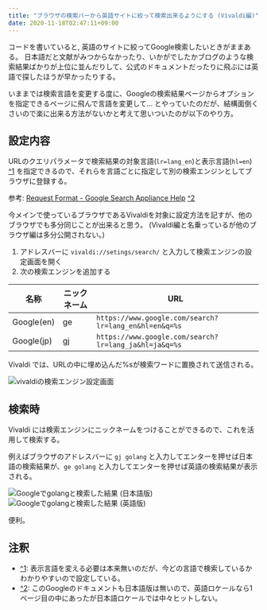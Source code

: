 ```yaml
---
title: "ブラウザの検索バーから英語サイトに絞って検索出来るようにする (Vivaldi編)"
date: 2020-11-18T02:47:11+09:00
---
```


コードを書いていると, 英語のサイトに絞ってGoogle検索したいときがままある。
日本語だと文献がみつからなかったり、いかがでしたかブログのような検索結果ばかりが上位に並んだりして、公式のドキュメントだったりに飛ぶには英語で探したほうが早かったりする。

いままでは検索言語を変更する度に、Googleの検索結果ページからオプションを指定できるページに飛んで言語を変更して... とやっていたのだが、結構面倒くさいので楽に出来る方法がないかと考えて思いついたのが以下のやり方。

## 設定内容

URLのクエリパラメータで検索結果の対象言語(`lr=lang_en`)と表示言語(`hl=en`) <a id="annotation1-ref" href="#annotation1">^1</a> を指定できるので、それらを言語ごとに指定して別の検索エンジンとしてブラウザに登録する。

参考: [Request Format - Google Search Appliance Help](https://support.google.com/gsa/answer/6329265?hl=en) <a id="annotation2-ref" href="#annotation2">^2</a>

今メインで使っているブラウザであるVivaldiを対象に設定方法を記すが、他のブラウザでも多分同じことが出来ると思う。
(Vivaldi編と名乗っているが他のブラウザ編は多分公開されない。)

1. アドレスバーに `vivaldi://setings/search/` と入力して検索エンジンの設定画面を開く
2. 次の検索エンジンを追加する

| 名称 | ニックネーム | URL |
| --- | --- | --- |
| Google(en) | ge | `https://www.google.com/search?lr=lang_en&hl=en&q=%s` |
| Google(jp) | gj | `https://www.google.com/search?lr=lang_ja&hl=ja&q=%s` |

Vivaldi では、URLの中に埋め込んだ%sが検索ワードに置換されて送信される。

![vivaldiの検索エンジン設定画面](https://blob.basd4g.net/vivaldi-settings-search.png)

## 検索時

Vivaldi には検索エンジンにニックネームをつけることができるので、これを活用して検索する。

例えばブラウザのアドレスバーに `gj golang` と入力してエンターを押せば日本語の検索結果が、`ge golang` と入力してエンターを押せば英語の検索結果が表示される。


![Googleでgolangと検索した結果 (日本語版)](https://blob.basd4g.net/google-search-golang-ja.png)
![Googleでgolangと検索した結果 (英語版)](https://blob.basd4g.net/google-search-golang-en.png)

便利。

## 注釈

- <a id="annotation1" href="#annotation1-ref">^1</a>: 表示言語を変える必要は本来無いのだが、今どの言語で検索しているかわかりやすいので設定している。
- <a id="annotation2" href="#annotation2-ref">^2</a>: このGoogleのドキュメントも日本語版は無いので、英語ロケールなら1ページ目の中にあったが日本語ロケールでは中々ヒットしない。
